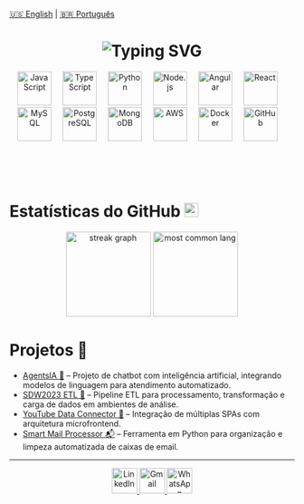 [🇺🇸 English](./README_EN.md) | [🇧🇷 Português](./README.md)



<h1 align="center">
    <img src="https://readme-typing-svg.herokuapp.com?center=true&vCenter=true&font=Calibri&color=1E90FF&lines=SEJA%20BEM-VINDO%20AO%20MEU%20REPOSIT%C3%93RIO" alt="Typing SVG" style="max-width: 100%;">
</h1>
<div align="center">
</div>
<div align="center">
  <!-- Linguagens -->
  <img src="https://skillicons.dev/icons?i=js" height="60" alt="JavaScript" alt="JavaScript"/>
  <img width="12" />
  <img src="https://skillicons.dev/icons?i=ts" height="60" alt="TypeScript" />
  <img width="12" />
  <img src="https://skillicons.dev/icons?i=py" height="60" alt="Python" />
  <img width="12" />
  
  <!-- Frameworks -->
  <img src="https://skillicons.dev/icons?i=nodejs" height="60" alt="Node.js" />
  <img width="12" />
  <img src="https://skillicons.dev/icons?i=angular" height="60" alt="Angular" />
  <img width="12" />
  <img src="https://skillicons.dev/icons?i=react" height="60" alt="React" />
  <img width="12" />
  
  <!-- Bancos de dados -->
  <img src="https://skillicons.dev/icons?i=mysql" height="60" alt="MySQL" />
  <img width="12" />
  <img src="https://skillicons.dev/icons?i=postgresql" height="60" alt="PostgreSQL" />
  <img width="12" />
  <img src="https://skillicons.dev/icons?i=mongodb" height="60" alt="MongoDB" />
  <img width="12" />
  
  <!-- Ferramentas / DevOps -->
  <img src="https://skillicons.dev/icons?i=aws" height="60" alt="AWS" />
  <img width="12" />
  <img src="https://skillicons.dev/icons?i=docker" height="60" alt="Docker" />
  <img width="12" />
  <img src="https://skillicons.dev/icons?i=github" height="60" alt="GitHub" />
  <img width="12" />
</div>

<br><br><br>

# Estatísticas do GitHub <img src="https://raw.githubusercontent.com/Tarikul-Islam-Anik/Telegram-Animated-Emojis/main/Objects/Bar%20Chart.webp" alt="Bar Chart" width="25" height="25" style="max-width: 100%; height: auto; max-height: 25px;"> 

<div align="center">    
<img src="https://github-readme-streak-stats-eight.vercel.app/?user=marcelonovello&theme=dark&hide_border=true" height="150" alt="streak graph" />
<img src="https://github-readme-stats.vercel.app/api/top-langs/?username=marcelonovello&layout=compact&exclude_repo=repo1,repo2&theme=dark" height="150" alt="most common lang" />
</div>



# Projetos 📂
- [AgentsIA 🤖](https://github.com/marcelonovello/AgentsIA) – Projeto de chatbot com inteligência artificial, integrando modelos de linguagem para atendimento automatizado.  
- [SDW2023 ETL 🔄](https://github.com/marcelonovello/sdw2023-etl) – Pipeline ETL para processamento, transformação e carga de dados em ambientes de análise.
- [YouTube Data Connector 🧩](https://github.com/marcelonovello/YouTube-Data-Connector) – Integração de múltiplas SPAs com arquitetura microfrontend.  
- [Smart Mail Processor 📬](https://github.com/marcelonovello/Smart-Mail-Processor) – Ferramenta em Python para organização e limpeza automatizada de caixas de email.


---

<div align="center">  
    <a href="https://linkedin.com/in/marcelo-novello" target="_blank">
      <img src="https://skillicons.dev/icons?i=linkedin" height="45" alt="LinkedIn" />
    </a>
    <a href="mailto:mardevfstack@gmail.com" target="_blank">
      <img src="https://skillicons.dev/icons?i=gmail" height="45" alt="Gmail" />
    </a>
    <a href="https://api.whatsapp.com/send/?phone=5521979093998&text=Olá!%20Quero%20entrar%20em%20contato&app_absent=0" target="_blank">
      <img src="https://upload.wikimedia.org/wikipedia/commons/6/6b/WhatsApp.svg" height="45" alt="WhatsApp" />
    </a>
</div>
<br>


